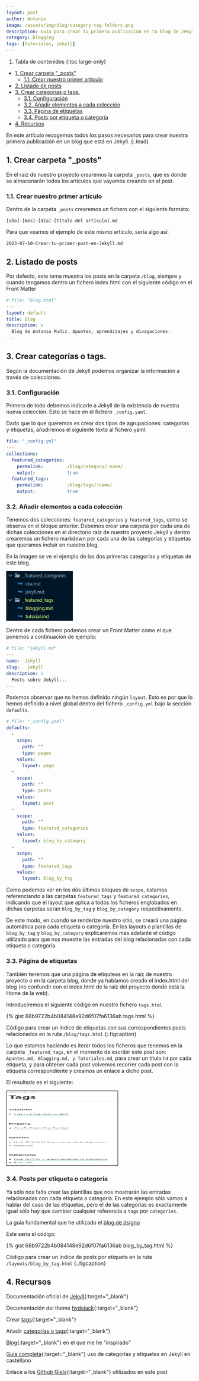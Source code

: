 ```yaml
---
layout: post
author: Antonio
image: /assets/img/blog/category-tag-folders.png
description: Guía para crear tu primera publicación en tu blog de Jekyll. Paso a paso incluyendo manejo de etiquetas y categorías.
category: blogging
tags: [tutoriales, jekyll]
---
```

1. Tabla de contenidos
{:toc large-only}

- [1. Crear carpeta "\_posts"](#1-crear-carpeta-_posts)
  - [1.1. Crear nuestro primer artículo](#11-crear-nuestro-primer-artículo)
- [2. Listado de posts](#2-listado-de-posts)
- [3. Crear categorías o tags.](#3-crear-categorías-o-tags)
  - [3.1. Configuración](#31-configuración)
  - [3.2. Añadir elementos a cada colección](#32-añadir-elementos-a-cada-colección)
  - [3.3. Página de etiquetas](#33-página-de-etiquetas)
  - [3.4. Posts por etiqueta o categoría](#34-posts-por-etiqueta-o-categoría)
- [4. Recursos](#4-recursos)




En este artículo recogemos todos los pasos necesarios para crear nuestra primera publicación en un blog que está en Jekyll.
{:.lead}

## 1. Crear carpeta "_posts"

En el raiz de nuestro proyecto crearemos la carpeta `_posts`, que es donde se almacenarán todos los artículos que vayamos creando en el post.

### 1.1. Crear nuestro primer artículo

Dentro de la carpeta `_posts` crearemos un fichero con el siguiente formato:

```
[año]-[mes]-[día]-[Título del artículo].md
```

Para que veamos el ejemplo de este mismo artículo, sería algo así:

```
2023-07-10-Crear-tu-primer-post-en-Jekyll.md
```

## 2. Listado de posts

Por defecto, este tema muestra los posts en la carpeta `/blog`, siempre y cuando tengamos dentro un fichero index.html con el siguiente código en el Front Matter
```yaml
# file: "blog.html"
---
layout: default
title: Blog
description: >
  Blog de Antonio Muñiz. Apuntes, aprendizajes y divagaciones.
---

```

## 3. Crear categorías o tags. 

Según la documentación de Jekyll podemos organizar la información a través de colecciones. 

### 3.1. Configuración

Primero de todo debemos indicarle a Jekyll de la existencia de nuestra nueva colección. Esto se hace en el fichero `_config.yaml`.

Dado que lo que queremos es crear dos tipos de agrupaciones: categorías y etiquetas, añadiremos el siguiente texto al fichero yaml.

~~~yaml
file: "_config.yml"
---
collections:
  featured_categories:
    permalink:         /blog/category/:name/
    output:            true
  featured_tags:
    permalink:         /blog/tags/:name/
    output:            true
~~~

### 3.2. Añadir elementos a cada colección

Tenemos dos colecciones: `featured_categories` y `featured_tags`, como se observa en el bloque anterior. Debemos crear una carpeta por cada una de dichas colecciones en el directorio raíz de nuestro proyecto Jekyll y dentro crearemos un fichero markdown por cada una de las categorías y etiquetas que queramos incluir en nuestro blog.

En la imagen se ve el ejemplo de las dos primeras categorías y etiquetas de este blog.

<img src="/assets/img/blog/category-tag-folders.png" title="" alt="Tag and category folders">

Dentro de cada fichero podemos crear un Front Matter como el que ponemos a continuación de ejemplo:

~~~yaml
# file: "jekyll.md"
---
name:  Jekyll
slug:   jekyll
description: >
  Posts sobre Jekyll...
---
~~~

Podemos observar que no hemos definido ningún `layout`. Esto es por que lo hemos definido a nivel global dentro del fichero `_config.yml` bajo la sección `defaults`.

~~~yaml
# file: "_config.yaml"
defaults:
  -
    scope:
      path: ""
      type: pages
    values:
      layout: page
  -
    scope:
      path: ""
      type: posts
    values:
      layout: post
  -
    scope:
      path: ""
      type: featured_categories
    values:
      layout: blog_by_category
  -
    scope:
      path: ""
      type: featured_tags
    values:
      layout: blog_by_tag
~~~

Como podemos ver en los dós últimos bloques de `scope`, estamos referenciando a las carpetas `featured_tags` y `featured_categories`, indicando que el layout que aplica a todos los ficheros englobados en dichas carpetas serán `blog_by_tag` y `blog_by_category` respectivamente.

De este modo, en cuando se renderize nuestro sitio, se creará una página automática para cada etiqueta o categoría. En los layouts o plantillas de  `blog_by_tag` y `blog_by_category` explicaremos más adelante el código utilizado para que nos muestre las entradas del blog relacionadas con cada etiqueta o categoría. 

### 3.3. Página de etiquetas

También tenemos que una página de etiquteas en la raíz de nuestro proyecto o en la carpeta blog, donde ya habíamos creado el index.html del blog (no confundir con el index.html de la raíz del proyecto donde está la Home de la web).

Introduciremos el siguiente código en nuestro fichero `tags.html`

{% gist 68b9722b4b084148e92d6f07fa6136ab tags.html %}

Código para crear un índice de etiquetas con sus correspondientes posts relacionados en la ruta `/blog/tags.html`
{:.figcaption}

Lo que estamos haciendo es iterar todos los ficheros que tenemos en la carpeta `_featured_tags`, en el momento de escribir este post son: `Apuntes.md, Blogging.md, y Tutoriales.md`, para crear un título `h4` por cada etiqueta, y para obtener cada post volvemos recorrer cada post con la etiqueta correspondiente y creamos un enlace a dicho post. 

El resultado es el siguiente: 


<img src="/assets/img/blog/tags-page-detail.png" title="" alt="Tag page detail" width="300" height="200" style="border: 1px solid #000;float: center;">

### 3.4. Posts por etiqueta o categoría

Ya sólo nos falta crear las plantillas que nos mostrarán las entradas relacionadas con cada etiqueta o categoría. En este ejemplo sólo vamos a hablar del caso de las etiquetas, pero el de las categorías es exactamente igual sólo hay que cambiar cualquier referencia a `tags` por `categories`.

La guía fundamental que he utilizado el [blog de dsigno](https://dsigno.github.io/Empezando-Jekyll/Usar-tags-y-categorias-en-Jekyll-VI/)

Este sería el código:

{% gist 68b9722b4b084148e92d6f07fa6136ab blog_by_tag.html %}

Código para crear un índice de posts por etiqueta en la ruta `/layouts/blog_by_tag.html`
{:.figcaption}

## 4. Recursos

Documentación oficial de [Jekyll](https://jekyllrb.com/docs/step-by-step/08-blogging/){:target="_blank"}

Documentación del theme [hydejack](https://hydecorp.github.io/hydejack-starter-kit/docs/basics/#adding-a-category-or-tag){:target="_blank"}

Crear [tags](https://github.com/hydecorp/hydejack-site/blob/1e1b648b39ac1b698157a904174afa99c84777fa/hydejack/_posts/2016-03-08-introducing-hydejack.md?plain=1#L88){:target="_blank"}

Añadir [categorías o tags](https://hydecorp.github.io/hydejack-starter-kit/docs/basics/#adding-a-category-or-tag){:target="_blank"}

[Blog](https://tseknet.com/blog/){:target="_blank"} en el que me he "inspirado"

[Guía completa](https://dsigno.github.io/Empezando-Jekyll/Usar-tags-y-categorias-en-Jekyll-I/){:target="_blank"} uso de categorías y etiquetas en Jekyll en castellano

Enlace a los [Github Gists](https://gist.github.com/amc1981/c1d589fb2125f6e0b07097aff79bb092){:target="_blank"} utilizados en este post